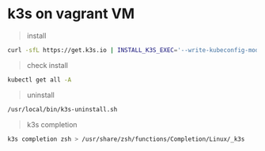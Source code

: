 # k3s on vagrant VM

> install

```bash
curl -sfL https://get.k3s.io | INSTALL_K3S_EXEC='--write-kubeconfig-mode=644 --node-ip=192.168.1.155 --flannel-iface=eth1' sh -
```

> check install

```bash
kubectl get all -A
```

> uninstall

```bash
/usr/local/bin/k3s-uninstall.sh
```

> k3s completion

```bash
k3s completion zsh > /usr/share/zsh/functions/Completion/Linux/_k3s
```
